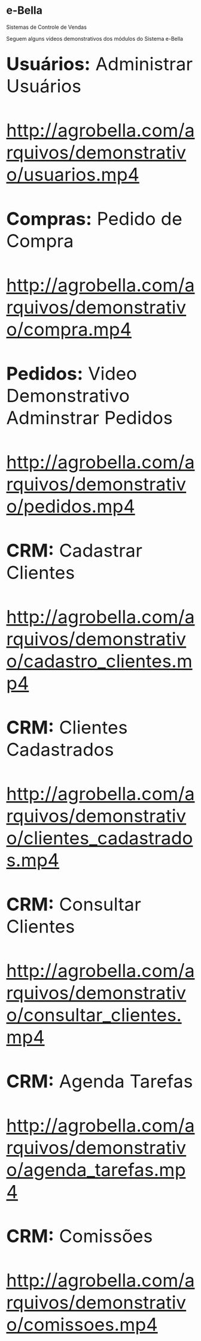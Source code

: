 # e-Bella
 Sistemas de Controle de Vendas
 
 Seguem alguns videos demonstrativos dos módulos do Sistema e-Bella
 
 ##

<font size="9px">
<b>Usuários:</b> Administrar Usuários
<br><br>
<a href="http://agrobella.com/arquivos/demonstrativo/usuarios.mp4" target="_blank">http://agrobella.com/arquivos/demonstrativo/usuarios.mp4</a>
<br><br> 
<b>Compras:</b> Pedido de Compra
<br><br>
<a href="http://agrobella.com/arquivos/demonstrativo/compra.mp4" target="_blank">http://agrobella.com/arquivos/demonstrativo/compra.mp4</a>
<br><br>
<b>Pedidos:</b> Video Demonstrativo Adminstrar Pedidos
<br><br>
<a href="http://agrobella.com/arquivos/demonstrativo/pedidos.mp4" target="_blank">http://agrobella.com/arquivos/demonstrativo/pedidos.mp4</a>
<br><br> 
<b>CRM:</b> Cadastrar Clientes
<br><br>
<a href="http://agrobella.com/arquivos/demonstrativo/cadastro_clientes.mp4" target="_blank">http://agrobella.com/arquivos/demonstrativo/cadastro_clientes.mp4</a>
<br><br> 
<b>CRM:</b> Clientes Cadastrados
<br><br>
<a href="http://agrobella.com/arquivos/demonstrativo/clientes_cadastrados.mp4" target="_blank">http://agrobella.com/arquivos/demonstrativo/clientes_cadastrados.mp4</a>
<br><br>
<b>CRM:</b> Consultar Clientes
<br><br>
<a href="http://agrobella.com/arquivos/demonstrativo/consultar_clientes.mp4" target="_blank">http://agrobella.com/arquivos/demonstrativo/consultar_clientes.mp4</a>
<br><br> 
<b>CRM:</b> Agenda Tarefas
<br><br>
<a href="http://agrobella.com/arquivos/demonstrativo/agenda_tarefas.mp4" target="_blank">http://agrobella.com/arquivos/demonstrativo/agenda_tarefas.mp4</a>
<br><br> 
<b>CRM:</b> Comissões
<br><br>
<a href="http://agrobella.com/arquivos/demonstrativo/comissoes.mp4" target="_blank">http://agrobella.com/arquivos/demonstrativo/comissoes.mp4</a>
<br><br>  
</font> 
